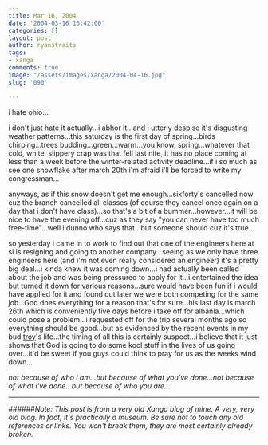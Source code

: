 ```yaml
---
title: Mar 16, 2004
date: '2004-03-16 16:42:00'
categories: []
layout: post
author: ryanstraits
tags:
- xanga
comments: true
image: "/assets/images/xanga/2004-04-16.jpg"
slug: '090'

---
```

i hate ohio...

<!-- break -->

i don't just hate it actually...i abhor it...and i utterly despise it's disgusting weather patterns...this saturday is the first day of spring...birds chirping...trees budding...green...warm...you know, spring...whatever that cold, white, slippery crap was that fell last nite, it has no place coming at less than a week before the winter-related activity deadline...if i so much as see one snowflake after march 20th i'm afraid i'll be forced to write my congressman...

anyways, as if this snow doesn't get me enough...sixforty's cancelled now cuz the branch cancelled all classes (of course they cancel once again on a day that i don't have class)...so that's a bit of a bummer...however...it will be nice to have the evening off...cuz as they say "you can never have too much free-time"...well i dunno who says that...but someone should cuz it's true...

so yesterday i came in to work to find out that one of the engineers here at si is resigning and going to another company...seeing as we only have three engineers here (and i'm not even really considered an engineer) it's a pretty big deal...i kinda knew it was coming down...i had actually been called about the job and was being pressured to apply for it...i entertained the idea but turned it down for various reasons...sure would have been fun if i would have applied for it and found out later we were both competing for the same job...God does everything for a reason that's for sure...his last day is march 26th which is conveniently five days before i take off for albania...which could pose a problem...i requested off for the trip several months ago so everything should be good...but as evidenced by the recent events in my bud <a href="http://www.xanga.com/abertroyle" target="_blank">troy</a>'s life...the timing of all this is certainly suspect...i believe that it just shows that God is going to do some kool stuff in the lives of us going over...it'd be sweet if you guys could think to pray for us as the weeks wind down...

<em>not because of who i am...but because of what you've done...not because of what i've done...but because of who you are...</em>

---

######*Note: This post is from a very old Xanga blog of mine. A very, very old blog. In fact, it's practically a museum. Be sure not to touch any old references or links. You won't break them, they are most certainly already broken.*